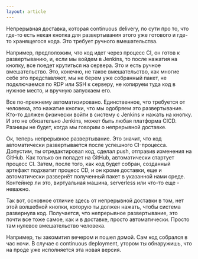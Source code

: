 ```yaml
---
layout: article
---
```

Непрерывная доставка, которая continuous delivery, по сути про то, что где-то есть некая кнопка для развертывания этого уже готового и где-то хранящегося кода. Это требует ручного вмешательства.

Например, предположим, что код идет через процесс CI, он готов к развертыванию, и, если мы войдем в Jenkins, то после нажатия на кнопку, все поедет крутиться на сервера. Это и есть ручное вмешательство. Это, конечно, не такое вмешательство, как многие себе это представляют, мы не берем уже собранный пакет, не подключаемся по RDP или SSH к серверу, не копируем туда код в нужное место, и вручную запускаем его.

Все по-прежнему автоматизировано. Единственное, что требуется от человека, это нажатие кнопки, что мы одобряем это развертывание. Кто-то должен физически войти в систему с Jenkins и нажать на кнопку. И это не обязательно Jenkins, может быть любая платформа CICD. Разницы не будет, когда мы говорим о непрерывной доставке.

Ок, теперь непрерывное развертывание. Это значит, что код автоматически развертывается после успешного CI-процесса. Допустим, ты отредактировал код, сделал push, отправив изменения на GitHub. Как только он попадет на GitHub, автоматически стартует процесс CI. Затем, после того, как код будет собран, созданный артефакт подхватит процесс CD, и он кроме доставки, еще и автоматически развернёт полученный пакет в указанной нами среде. Контейнер ли это, виртуальная машина, serverless или что-то еще - неважно.

Так вот, основное отличие здесь от непрерывной доставки в том, нет этой волшебной кнопки, которую ты должен нажать, чтобы система развернула код. Получается, что непрерывное развертывание, это почти все тоже самое, как и в доставке, просто автоматически. Просто там нулевое вмешательство человека.

Например, ты закомитил вечером и пошел домой. Сам код собрался в час ночи. В случае с continuous deployment, утором ты обнаружишь, что на проде уже исполняется эта новая версия.
